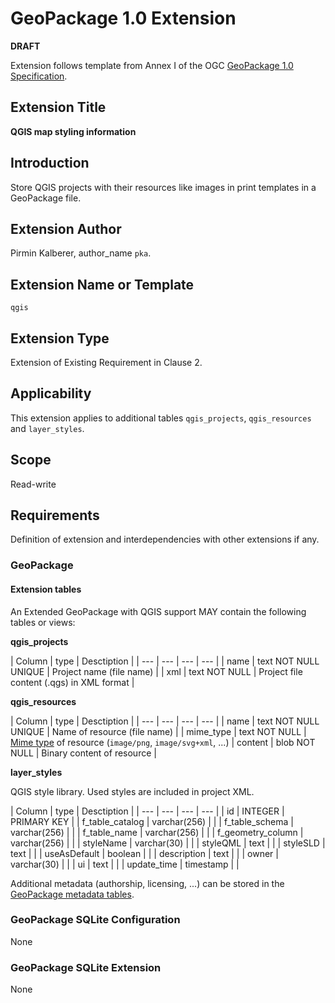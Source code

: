 # GeoPackage 1.0 Extension

**DRAFT**

Extension follows template from Annex I of the OGC [GeoPackage 1.0 Specification](http://www.geopackage.org/).

## Extension Title

**QGIS map styling information**

## Introduction

Store QGIS projects with their resources like images in print templates in a GeoPackage file.

## Extension Author

Pirmin Kalberer, author_name `pka`.

## Extension Name or Template

`qgis`

## Extension Type

Extension of Existing Requirement in Clause 2.

## Applicability

This extension applies to additional tables `qgis_projects`, `qgis_resources` 
and `layer_styles`.

## Scope

Read-write

## Requirements

Definition of extension and interdependencies with other extensions if
any.

### GeoPackage

#### Extension tables

An Extended GeoPackage with QGIS support MAY contain the following tables or views:

**qgis_projects**

| Column | type | Desctiption |
| --- | --- | --- | --- |
| name | text NOT NULL UNIQUE | Project name (file name) |
| xml | text NOT NULL | Project file content (.qgs) in XML format |

**qgis_resources**

| Column | type | Desctiption |
| --- | --- | --- | --- |
| name | text NOT NULL UNIQUE | Name of resource (file name) |
| mime_type | text NOT NULL | [Mime type](http://www.iana.org/assignments/media-types/media-types.xhtml) of resource  (`image/png`, `image/svg+xml`, ...)
| content | blob NOT NULL | Binary content of resource |

**layer_styles**

QGIS style library. Used styles are included in project XML.

| Column | type | Desctiption |
| --- | --- | --- | --- |
| id | INTEGER | PRIMARY KEY |
| f_table_catalog | varchar(256) | |
| f_table_schema | varchar(256) | |
| f_table_name | varchar(256) | |
| f_geometry_column | varchar(256) | |
| styleName | varchar(30) | |
| styleQML | text | |
| styleSLD | text | |
| useAsDefault | boolean | |
| description | text | |
| owner | varchar(30) | |
| ui | text | |
| update_time | timestamp | |


Additional metadata (authorship, licensing, ...) can be stored in the
[GeoPackage metadata tables](http://www.geopackage.org/spec/#extension_metadata).

### GeoPackage SQLite Configuration

None

### GeoPackage SQLite Extension

None
